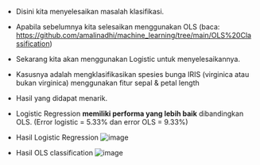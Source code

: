 - Disini kita menyelesaikan masalah klasifikasi.
- Apabila sebelumnya kita selesaikan menggunakan OLS (baca: https://github.com/amalinadhi/machine_learning/tree/main/OLS%20Classification)
- Sekarang kita akan menggunakan Logistic untuk menyelesaikannya.
- Kasusnya adalah mengklasifikasikan spesies bunga IRIS (virginica atau bukan virginica) menggunakan fitur sepal & petal length
- Hasil yang didapat menarik.
- Logistic Regression **memiliki performa yang lebih baik** dibandingkan OLS. (Error logistic = 5.33% dan error OLS = 9.33%)

- Hasil Logistic Regression
![image](https://user-images.githubusercontent.com/34134391/165341955-e17cbe8e-af0f-4498-90e0-d99c1864e075.png)

- Hasil OLS classification
![image](https://user-images.githubusercontent.com/34134391/165342060-6d0dfb0c-fd59-45d2-9f85-eaec7930a7c4.png)
